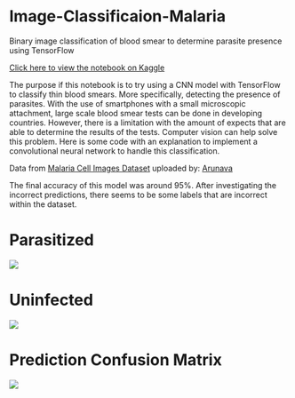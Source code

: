 # Image-Classificaion-Malaria
Binary image classification of blood smear to determine parasite presence using TensorFlow 

[Click here to view the notebook on Kaggle](https://www.kaggle.com/perry613/malaria-blood-smear-classifier-tensorflow)

The purpose if this notebook is to try using a CNN model with TensorFlow to classify thin blood smears. More specifically, detecting the presence of parasites. With the use of smartphones with a small microscopic attachment, large scale blood smear tests can be done in developing countries. However, there is a limitation with the amount of expects that are able to determine the results of the tests. Computer vision can help solve this problem. Here is some code with an  explanation to implement a convolutional neural network to handle this classification. 

Data from [Malaria Cell Images Dataset](https://www.kaggle.com/iarunava/cell-images-for-detecting-malaria) uploaded by: [Arunava](https://www.kaggle.com/iarunava)

The final accuracy of this model was around 95%. After investigating the incorrect predictions, there seems to be some labels that are incorrect within the dataset.

# Parasitized 

![](https://i.imgur.com/kYa4l2G.png)

# Uninfected 

![](https://i.imgur.com/Wd5EDKd.png)

# Prediction Confusion Matrix 

![](https://i.imgur.com/jnj8ehd.png)
